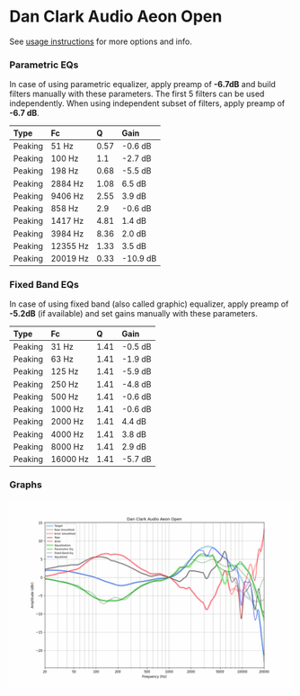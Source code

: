 # Dan Clark Audio Aeon Open
See [usage instructions](https://github.com/jaakkopasanen/AutoEq#usage) for more options and info.

### Parametric EQs
In case of using parametric equalizer, apply preamp of **-6.7dB** and build filters manually
with these parameters. The first 5 filters can be used independently.
When using independent subset of filters, apply preamp of **-6.7 dB**.

| Type    | Fc       |    Q | Gain     |
|:--------|:---------|:-----|:---------|
| Peaking | 51 Hz    | 0.57 | -0.6 dB  |
| Peaking | 100 Hz   | 1.1  | -2.7 dB  |
| Peaking | 198 Hz   | 0.68 | -5.5 dB  |
| Peaking | 2884 Hz  | 1.08 | 6.5 dB   |
| Peaking | 9406 Hz  | 2.55 | 3.9 dB   |
| Peaking | 858 Hz   | 2.9  | -0.6 dB  |
| Peaking | 1417 Hz  | 4.81 | 1.4 dB   |
| Peaking | 3984 Hz  | 8.36 | 2.0 dB   |
| Peaking | 12355 Hz | 1.33 | 3.5 dB   |
| Peaking | 20019 Hz | 0.33 | -10.9 dB |

### Fixed Band EQs
In case of using fixed band (also called graphic) equalizer, apply preamp of **-5.2dB**
(if available) and set gains manually with these parameters.

| Type    | Fc       |    Q | Gain    |
|:--------|:---------|:-----|:--------|
| Peaking | 31 Hz    | 1.41 | -0.5 dB |
| Peaking | 63 Hz    | 1.41 | -1.9 dB |
| Peaking | 125 Hz   | 1.41 | -5.9 dB |
| Peaking | 250 Hz   | 1.41 | -4.8 dB |
| Peaking | 500 Hz   | 1.41 | -0.6 dB |
| Peaking | 1000 Hz  | 1.41 | -0.6 dB |
| Peaking | 2000 Hz  | 1.41 | 4.4 dB  |
| Peaking | 4000 Hz  | 1.41 | 3.8 dB  |
| Peaking | 8000 Hz  | 1.41 | 2.9 dB  |
| Peaking | 16000 Hz | 1.41 | -5.7 dB |

### Graphs
![](./Dan%20Clark%20Audio%20Aeon%20Open.png)